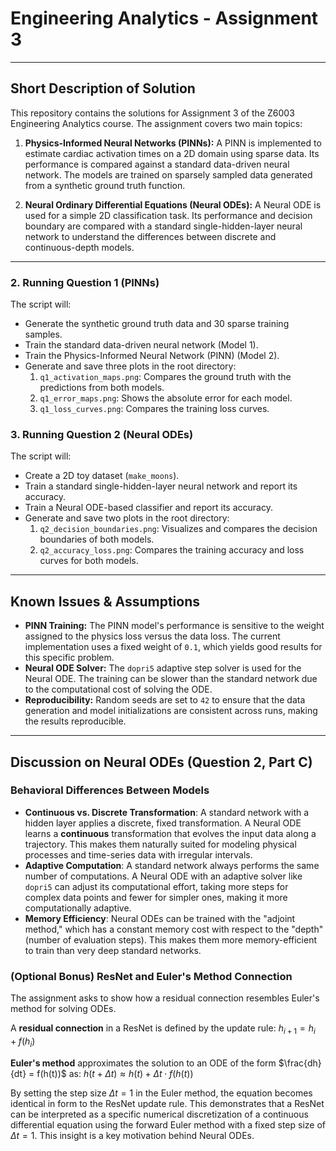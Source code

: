 # Engineering Analytics - Assignment 3

---

## Short Description of Solution

This repository contains the solutions for Assignment 3 of the Z6003 Engineering Analytics course. The assignment covers two main topics:

1.  **Physics-Informed Neural Networks (PINNs):** A PINN is implemented to estimate cardiac activation times on a 2D domain using sparse data. Its performance is compared against a standard data-driven neural network. The models are trained on sparsely sampled data generated from a synthetic ground truth function.

2.  **Neural Ordinary Differential Equations (Neural ODEs):** A Neural ODE is used for a simple 2D classification task. Its performance and decision boundary are compared with a standard single-hidden-layer neural network to understand the differences between discrete and continuous-depth models.

---

### 2. Running Question 1 (PINNs)

The script will:
* Generate the synthetic ground truth data and 30 sparse training samples.
* Train the standard data-driven neural network (Model 1).
* Train the Physics-Informed Neural Network (PINN) (Model 2).
* Generate and save three plots in the root directory:
    1.  `q1_activation_maps.png`: Compares the ground truth with the predictions from both models.
    2.  `q1_error_maps.png`: Shows the absolute error for each model.
    3.  `q1_loss_curves.png`: Compares the training loss curves.

### 3. Running Question 2 (Neural ODEs)

The script will:
* Create a 2D toy dataset (`make_moons`).
* Train a standard single-hidden-layer neural network and report its accuracy.
* Train a Neural ODE-based classifier and report its accuracy.
* Generate and save two plots in the root directory:
    1.  `q2_decision_boundaries.png`: Visualizes and compares the decision boundaries of both models.
    2.  `q2_accuracy_loss.png`: Compares the training accuracy and loss curves for both models.

---

## Known Issues & Assumptions

* **PINN Training:** The PINN model's performance is sensitive to the weight assigned to the physics loss versus the data loss. The current implementation uses a fixed weight of `0.1`, which yields good results for this specific problem.
* **Neural ODE Solver:** The `dopri5` adaptive step solver is used for the Neural ODE. The training can be slower than the standard network due to the computational cost of solving the ODE.
* **Reproducibility:** Random seeds are set to `42` to ensure that the data generation and model initializations are consistent across runs, making the results reproducible.

---
## Discussion on Neural ODEs (Question 2, Part C)

### Behavioral Differences Between Models

* **Continuous vs. Discrete Transformation**: A standard network with a hidden layer applies a discrete, fixed transformation. A Neural ODE learns a **continuous** transformation that evolves the input data along a trajectory. This makes them naturally suited for modeling physical processes and time-series data with irregular intervals.
* **Adaptive Computation**: A standard network always performs the same number of computations. A Neural ODE with an adaptive solver like `dopri5` can adjust its computational effort, taking more steps for complex data points and fewer for simpler ones, making it more computationally adaptive.
* **Memory Efficiency**: Neural ODEs can be trained with the "adjoint method," which has a constant memory cost with respect to the "depth" (number of evaluation steps). This makes them more memory-efficient to train than very deep standard networks.

### (Optional Bonus) ResNet and Euler's Method Connection

The assignment asks to show how a residual connection resembles Euler's method for solving ODEs.

A **residual connection** in a ResNet is defined by the update rule:
$h_{i+1} = h_i + f(h_i)$

**Euler's method** approximates the solution to an ODE of the form $\frac{dh}{dt} = f(h(t))$ as:
$h(t + \Delta t) \approx h(t) + \Delta t \cdot f(h(t))$

By setting the step size $\Delta t = 1$ in the Euler method, the equation becomes identical in form to the ResNet update rule. This demonstrates that a ResNet can be interpreted as a specific numerical discretization of a continuous differential equation using the forward Euler method with a fixed step size of $\Delta t=1$. This insight is a key motivation behind Neural ODEs.
